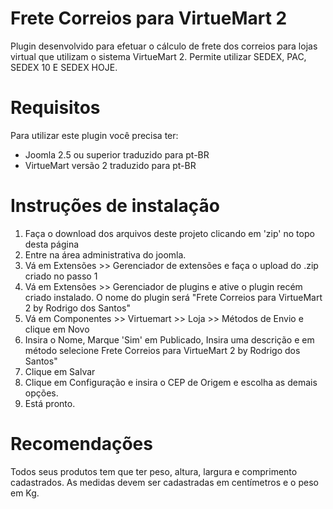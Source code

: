 Frete Correios para VirtueMart 2
=================

Plugin desenvolvido para efetuar o cálculo de frete dos correios para lojas 
virtual que utilizam o sistema VirtueMart 2. Permite utilizar SEDEX, PAC, 
SEDEX 10 E SEDEX HOJE.


Requisitos
==========

Para utilizar este plugin você precisa ter: 

- Joomla 2.5 ou superior traduzido para pt-BR
- VirtueMart versão 2 traduzido para pt-BR


Instruções de instalação
===========

1. Faça o download dos arquivos deste projeto clicando em 'zip' no topo desta página
2. Entre na área administrativa do joomla.
3. Vá em Extensões >> Gerenciador de extensões e faça o upload do .zip criado no passo 1
4. Vá em Extensões >> Gerenciador de plugins e ative o plugin recém criado instalado. O nome do plugin será "Frete Correios para VirtueMart 2 by Rodrigo dos Santos"
5. Vá em Componentes >> Virtuemart >> Loja >> Métodos de Envio e clique em Novo
6. Insira o Nome, Marque 'Sim' em Publicado, Insira uma descrição e em método selecione Frete Correios para VirtueMart 2 by Rodrigo dos Santos"
7. Clique em Salvar
8. Clique em Configuração e insira o CEP de Origem e escolha as demais opções.
9. Está pronto.

Recomendações
===========

Todos seus produtos tem que ter peso, altura, largura e comprimento cadastrados.
As medidas devem ser cadastradas em centímetros e o peso em Kg.
